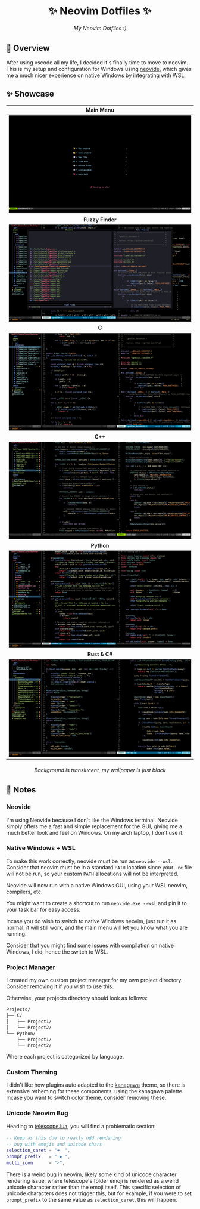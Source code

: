 <h1 align="center">✨ Neovim Dotfiles ✨</h1>

<h6 align="center"><em>My Neovim Dotfiles :)</em></h6>

## 📝 Overview

After using vscode all my life, I decided it's finally time to move to neovim.
This is my setup and configuration for Windows using [neovide](https://neovide.dev/), which gives me a much nicer experience on native Windows by integrating
with WSL.

## ✨ Showcase

| Main Menu |
|:---------:|
| ![menu.png](./images/menu.png) |
| <b>Fuzzy Finder</b> |
| ![fuzzy_finder.png](./images/fuzzy_finder.png) |
| <b>C</b> |
| ![c.png](./images/c.png) |
| <b>C++</b> |
![cpp.png](./images/cpp.png) |
| <b>Python</b> |
| ![python.png](./images/python.png) |
| <b>Rust & C#</b> |
| ![rust_cs.png](./images/rust_cs.png) |

<h6 align="center"><em>Background is translucent, my wallpaper is just black</em></h6>

## 📌 Notes

### Neovide

I'm using Neovide because I don't like the Windows terminal.
Neovide simply offers me a fast and simple replacement for the GUI,
giving me a much better look and feel on Windows. On my arch laptop,
I don't use it.

### Native Windows + WSL

To make this work correctly, neovide must be run as `neovide --wsl`.
Consider that neovim must be in a standard `PATH` location since
your `.rc` file will not be run, so your custom `PATH` allocations
will not be interpreted.

Neovide will now run with a native Windows GUI, using your WSL neovim, compilers, etc.

You might want to create a shortcut to run `neovide.exe --wsl` and pin it to
your task bar for easy access.

Incase you do wish to switch to native Windows neovim, just run it as normal,
it will still work, and the main menu will let you know what you are running.

Consider that you might find some issues with compilation on native Windows,
I did, hence the switch to WSL.

### Project Manager

I created my own custom project manager for my own project directory.
Consider removing it if you wish to use this.

Otherwise, your projects directory should look as follows:

```
Projects/
├── C/
│   ├── Project1/
│   └── Project2/
└── Python/
    ├── Project1/
    └── Project2/
```

Where each project is categorized by language.

### Custom Theming

I didn't like how plugins auto adapted to the [kanagawa](https://github.com/rebelot/kanagawa.nvim) theme,
so there is extensive retheming for these components, using the kanagawa palette.
Incase you want to switch color theme, consider removing these.

### Unicode Neovim Bug

Heading to [telescope.lua](./config/after/plugin/telescope.lua), you will find
a problematic section:

```lua
-- Keep as this due to really odd rendering
-- bug with emojis and unicode chars
selection_caret = "➜  ",
prompt_prefix   = " ▶ ",
multi_icon      = "✓",
```

There is a weird bug in neovim, likely some kind of unicode character rendering issue, where telescope's folder emoji is rendered as a weird unicode character
rather than the emoji itself. This specific selection of unicode characters does not trigger this, but for example, if you were to set `prompt_prefix` to the same
value as `selection_caret`, this will happen.
